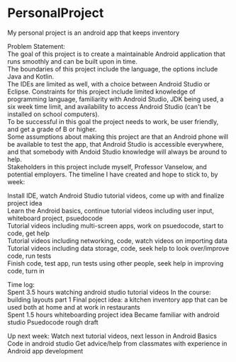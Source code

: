 # PersonalProject
My personal project is an android app that keeps inventory 

Problem Statement:  
The goal of this project is to create a maintainable Android application that runs smoothly and can be built upon in time.   
The boundaries of this project include the language, the options include Java and Kotlin.  
The IDEs are limited as well, with a choice between Android Studio or Eclipse. Constraints for this project include limited knowledge of programming language, familiarity with Android Studio, JDK being used, a six week time limit, and availability to access Android Studio (can't be installed on school computers).  
 To be successful in this goal the project needs to work, be user friendly, and get a grade of B or higher.  
 Some assumptions about making this project are that an Android phone will be available to test the app, that Android Studio is accessible everywhere, and that somebody with Andoid Studio knowledge will always be around to help.   
 Stakeholders in this project include myself, Professor Vanselow, and potential employers. 
 The timeline I have created and hope to stick to, by week: 

Install IDE, watch Android Studio tutorial videos, come up with and finalize project idea  
Learn the Android basics, continue tutorial videos including user input, whiteboard project, psuedocode  
Tutorial videos including multi-screen apps, work on psuedocode, start to code, get help  
Tutorial videos including networking, code, watch videos on importing data  
Tutorial videos including data storage, code, seek help to look over/improve code, run tests  
Finish code, test app, run tests using other people, seek help in improving code, turn in  

Time log:  
Spent 3.5 hours watching android studio tutorial videos 
In the course: building layouts part 1 
Final poject idea: a kitchen inventory app that can be used both at home and at work in restaurants  
Spent 1.5 hours whiteboarding project idea 
Became familiar with android studio 
Psuedocode rough draft 

Up next week: 
Watch next tutorial videos, next lesson in Android Basics 
Code in android studio 
Get advice/help from classmates with experience in Android app development 
 
